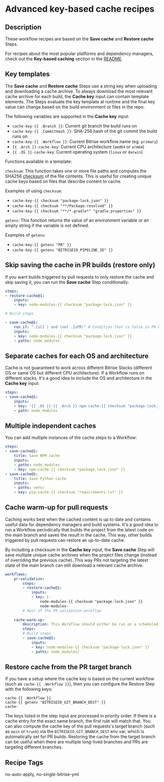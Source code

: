 # Advanced key-based cache recipes

## Description

These workflow recipes are based on the **Save cache** and **Restore cache** Steps.

For recipes about the most popular platforms and dependency managers, check out the **Key-based caching** section in the [README](../README.md).

## Key templates

The **Save cache** and **Restore cache** Steps use a string key when uploading and downloading a cache archive. To always download the most relevant cache archive for each build, the **Cache key** input can contain template elements. The Steps evaluate the key template at runtime and the final key value can change based on the build environment or files in the repo.

The following variables are supported in the **Cache key** input:

- `cache-key-{{ .Branch }}`: Current git branch the build runs on
- `cache-key-{{ .CommitHash }}`: SHA-256 hash of the git commit the build runs on
- `cache-key-{{ .Workflow }}`: Current Bitrise workflow name (eg. `primary`)
- `{{ .Arch }}-cache-key`: Current CPU architecture (`amd64` or `arm64`)
- `{{ .OS }}-cache-key`: Current operating system (`linux` or `darwin`)

Functions available in a template:

`checksum`: This function takes one or more file paths and computes the SHA256 [checksum](https://en.wikipedia.org/wiki/Checksum) of the file contents. This is useful for creating unique cache keys based on files that describe content to cache.

Examples of using `checksum`:
- `cache-key-{{ checksum "package-lock.json" }}`
- `cache-key-{{ checksum "**/Package.resolved" }}`
- `cache-key-{{ checksum "**/*.gradle*" "gradle.properties" }}`

`getenv`: This function returns the value of an environment variable or an empty string if the variable is not defined.

Examples of `getenv`:
- `cache-key-{{ getenv "PR" }}`
- `cache-key-{{ getenv "BITRISEIO_PIPELINE_ID" }}`

## Skip saving the cache in PR builds (restore only)

If you want builds triggered by pull requests to only restore the cache and skip saving it, you can run the **Save cache** Step conditionally:

```yaml
steps:
- restore-cache@1:
    inputs:
    - key: node-modules-{{ checksum "package-lock.json" }}

# Build steps

- save-cache@1:
    run_if: ".IsCI | and (not .IsPR)" # Condition that is false in PR builds
    inputs:
    - key: node-modules-{{ checksum "package-lock.json" }}
    - paths: node_modules
```

## Separate caches for each OS and architecture

Cache is not guaranteed to work across different Bitrise Stacks (different OS or same OS but different CPU architecture). If a Workflow runs on different stacks, it's a good idea to include the OS and architecture in the **Cache key** input:

```yaml
steps:
- save-cache@1:
    inputs:
    - key: '{{ .OS }}-{{ .Arch }}-npm-cache-{{ checksum "package-lock.json" }}'
    - path: node_modules
```

## Multiple independent caches

You can add multiple instances of the cache steps to a Workflow:

```yaml
steps:
- save-cache@1:
    title: Save NPM cache
    inputs:
    - paths: node_modules
    - key: npm-cache-{{ checksum "package-lock.json" }}
- save-cache@1:
    title: Save Python cache
    inputs:
    - paths: venv/
    - key: pip-cache-{{ checksum "requirements.txt" }}
```

## Cache warm-up for pull requests

Caching works best when the cached content is up to date and contains useful data for dependency managers and build systems. It's a good idea to run a Workflow periodically that builds the project from the latest code on the main branch and saves the result in the cache. This way, other builds triggered by pull requests can restore an up-to-date cache.

By including a checksum in the **Cache key** input, the **Save cache** Step will save multiple unique cache archives when the project files change (instead of overriding the previous cache). This way PRs not targeting the latest state of the main branch can still download a relevant cache archive.

```yaml
workflows:
    pr-validation:
        steps:
        - restore-cache@1:
            inputs:
            - key: |-
                node-modules-{{ checksum "package-lock.json" }}
                node-modules-
        # Rest of the PR validation workflow
    
    cache-warm-up:
        description: This Workflow should either be run on a scheduled basis or triggered by a push event on the main branch.
        steps:
        # Build steps
        - save-cache@1:
            inputs:
            - key: node-modules-{{ checksum "package-lock.json" }}
            - paths: node_modules/
```

## Restore cache from the PR target branch

If you have a setup where the cache key is based on the current workflow (such as `cache-{{ .Workflow }}`), then you can configure the Restore Step with the following keys:

```
cache-{{ .Workflow }}
cache-{{ getenv "BITRISEIO_GIT_BRANCH_DEST" }}
cache-
```

The keys listed in the step input are processed in priority order. If there is a cache entry for the exact same branch, the first rule will match that. You can also compute the cache key of the pull requests's target branch (such as `main` or `trunk`) via the `BITRISEIO_GIT_BRANCH_DEST` env var, which is automatically set for PR builds. Restoring the cache from the target branch can be useful when there are multiple long-lived branches and PRs are targeting different branches.

## Recipe Tags

no-auto-apply, no-single-bitrise-yml
